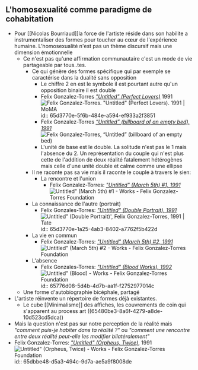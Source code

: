 ## L'homosexualité comme paradigme de cohabitation
- Pour [[Nicolas Bourriaud]]la force de l'artiste réside dans son habilite a instrumentaliser des formes pour  toucher au cœur de l'expérience humaine. L'homosexualité n'est pas un thème discursif mais une dimension émotionnelle
	- Ce n'est pas qu'une affirmation communautaire c'est un mode de vie partageable par tous..tes.
		- Ce qui génère des formes spécifique qui par exemple se caractérise dans la dualité sans opposition
			- Le chiffre 2 en est le symbole il est pourtant autre qu'un opposition binaire il est double
			- Felix Gonzalez-Torres [*"Untitled" (Perfect Lovers)*](https://www.moma.org/collection/works/81074) 1991 ![Felix Gonzalez-Torres. "Untitled" (Perfect Lovers). 1991 | MoMA](https://www.moma.org/media/W1siZiIsIjIxMDU3NiJdLFsicCIsImNvbnZlcnQiLCItcXVhbGl0eSA5MCAtcmVzaXplIDIwMDB4MjAwMFx1MDAzZSJdXQ.jpg?sha=0b890f2e81b051ef)
			  id:: 65d3770e-5f6b-484e-a594-ef933a2f3851
			- Felix Gonzalez-Torres [*“Untitled” (billboard of an empty bed), 1991*](https://smarthistory.org/felix-gonzalez-torres-untitled-billboard-of-an-empty-bed/) ![Felix Gonzalez-Torres, “Untitled” (billboard of an empty bed)](https://ka-perseus-images.s3.amazonaws.com/ea6d523b2a1a3fb6efdbcb1574fc4156f07c5ed0.jpg)
			- L'unité de base est le double. La solitude n'est pas le 1 mais l'absence du 2. Un représentation du couple qui n'est plus cette de l'addition de deux réalité fatalement hétérogènes mais celle d'une unité double et calme comme une ellipse
		- Il ne raconte pas sa vie mais il raconte le couple à travers le sien:
			- La rencontre et l'union
				- Felix Gonzalez-Torres: [*"Untitled" (March 5th) #1, 1991*](https://www.felixgonzalez-torresfoundation.org/works/untitled-march-5th-1) ![Untitled" (March 5th) #1 - Works - Felix Gonzalez-Torres Foundation](https://www.felixgonzalez-torresfoundation.org/custom/media/cache/resolve/1010x580_fit/5b844b306aa72cea5f8b4567/2ac37c66ea382f68a7ebd15c3f8ea36a.jpeg)
		- La connaissance de l'autre (portrait)
			- Felix Gonzales-Torres: [*"Untitled" (Double Portrait), 1991*](https://www.tate.org.uk/art/artworks/gonzalez-torres-untitled-double-portrait-t13309) ![Untitled” (Double Portrait)', Felix Gonzalez-Torres, 1991 | Tate](https://media.tate.org.uk/art/images/work/T/T13/T13309_10.jpg)
			  id:: 65d3770e-1a25-4ab3-8402-a7762f5b422d
		- La vie en commun
			- Felix Gonzalez-Torres: [*"Untitled" (March 5th) #2, 1991*](https://www.felixgonzalez-torresfoundation.org/works/untitled-march-5th-2) ![Untitled" (March 5th) #2 - Works - Felix Gonzalez-Torres Foundation](https://www.felixgonzalez-torresfoundation.org/custom/media/cache/resolve/1010x580_fit/5b844b306aa72cea5f8b4567/82ed2672b00b7dcd9ef17107b9121b32.jpeg)
		- L'absence
			- Felix Gonzales-Torres: [*"Untitled" (Blood Works), 1992*](https://www.felixgonzalez-torresfoundation.org/works/untitled-blood) ![Untitled" (Blood) - Works - Felix Gonzalez-Torres Foundation](https://www.felixgonzalez-torresfoundation.org/custom/media/cache/resolve/1010x580_fit/5b844b306aa72cea5f8b4567/c7840ef04e98eab9cecd7876ebf64c95.jpeg)
			  id:: 65776d08-5d4b-4d7b-aa1f-f2752977014c
	- Une forme d'autobiographie bicéphale, partagé
- L'artiste réinvente un répertoire de formes déjà existantes.
	- Le cube [[Minimalisme]] des affiches, les couvrements de coin qui s'apparent au process art ((65480be3-8a6f-4279-a8de-10d523cd5dca))
- Mais la question n'est pas sur notre perception de la réalité mais *"comment puis-je habiter dans ta réalité ?"* ou *"comment une rencontre entre deux réalité peut-elle les modifier bilatéralement"*
- Felix Gonzalez-Torres: [*"Untitled" (Orpheus, Twice)*](https://www.felixgonzalez-torresfoundation.org/works/untitled-orpheus-twice), 1991 ![Untitled" (Orpheus, Twice) - Works - Felix Gonzalez-Torres Foundation](https://www.felixgonzalez-torresfoundation.org/custom/media/cache/resolve/1010x580_fit/5b844b306aa72cea5f8b4567/d58bc0593a5286bce9941bbb6b9571f9.jpeg)
  id:: 65dbbe48-d5a3-494c-9d7a-ae5a9f8008de